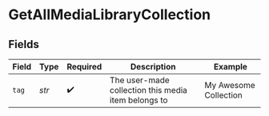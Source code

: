 # GetAllMediaLibraryCollection


## Fields

| Field                                               | Type                                                | Required                                            | Description                                         | Example                                             |
| --------------------------------------------------- | --------------------------------------------------- | --------------------------------------------------- | --------------------------------------------------- | --------------------------------------------------- |
| `tag`                                               | *str*                                               | :heavy_check_mark:                                  | The user-made collection this media item belongs to | My Awesome Collection                               |